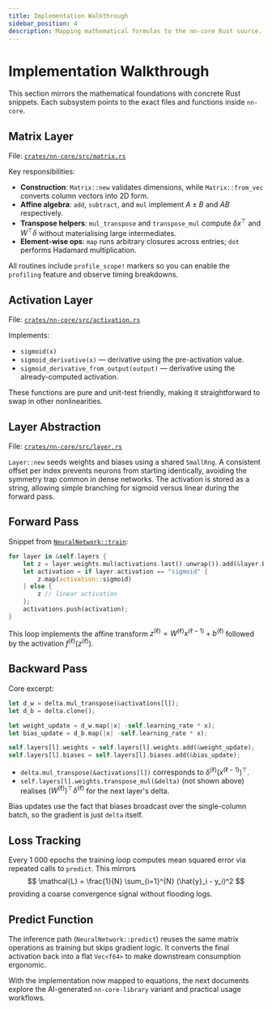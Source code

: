 ```yaml
---
title: Implementation Walkthrough
sidebar_position: 4
description: Mapping mathematical formulas to the nn-core Rust source.
---
```


# Implementation Walkthrough

This section mirrors the mathematical foundations with concrete Rust snippets. Each subsystem points to the exact files and functions inside `nn-core`.

## Matrix Layer

File: [`crates/nn-core/src/matrix.rs`](https://github.com/KyleDerZweite/neural-network-from-scratch/blob/master/crates/nn-core/src/matrix.rs)

Key responsibilities:

- **Construction**: `Matrix::new` validates dimensions, while `Matrix::from_vec` converts column vectors into 2D form.
- **Affine algebra**: `add`, `subtract`, and `mul` implement $A \pm B$ and $AB$ respectively.
- **Transpose helpers**: `mul_transpose` and `transpose_mul` compute $\delta x^{\top}$ and $W^{\top} \delta$ without materialising large intermediates.
- **Element-wise ops**: `map` runs arbitrary closures across entries; `dot` performs Hadamard multiplication.

All routines include `profile_scope!` markers so you can enable the `profiling` feature and observe timing breakdowns.

## Activation Layer

File: [`crates/nn-core/src/activation.rs`](https://github.com/KyleDerZweite/neural-network-from-scratch/blob/master/crates/nn-core/src/activation.rs)

Implements:

- `sigmoid(x)`
- `sigmoid_derivative(x)` — derivative using the pre-activation value.
- `sigmoid_derivative_from_output(output)` — derivative using the already-computed activation.

These functions are pure and unit-test friendly, making it straightforward to swap in other nonlinearities.

## Layer Abstraction

File: [`crates/nn-core/src/layer.rs`](https://github.com/KyleDerZweite/neural-network-from-scratch/blob/master/crates/nn-core/src/layer.rs)

`Layer::new` seeds weights and biases using a shared `SmallRng`. A consistent offset per index prevents neurons from starting identically, avoiding the symmetry trap common in dense networks. The activation is stored as a string, allowing simple branching for sigmoid versus linear during the forward pass.

## Forward Pass

Snippet from [`NeuralNetwork::train`](https://github.com/KyleDerZweite/neural-network-from-scratch/blob/master/crates/nn-core/src/network.rs#L37):

```rust
for layer in &self.layers {
    let z = layer.weights.mul(activations.last().unwrap()).add(&layer.biases);
    let activation = if layer.activation == "sigmoid" {
        z.map(activation::sigmoid)
    } else {
        z // linear activation
    };
    activations.push(activation);
}
```

This loop implements the affine transform $z^{(\ell)} = W^{(\ell)} x^{(\ell-1)} + b^{(\ell)}$ followed by the activation $f^{(\ell)}(z^{(\ell)})$.

## Backward Pass

Core excerpt:

```rust
let d_w = delta.mul_transpose(&activations[l]);
let d_b = delta.clone();

let weight_update = d_w.map(|x| -self.learning_rate * x);
let bias_update = d_b.map(|x| -self.learning_rate * x);

self.layers[l].weights = self.layers[l].weights.add(&weight_update);
self.layers[l].biases = self.layers[l].biases.add(&bias_update);
```

- `delta.mul_transpose(&activations[l])` corresponds to $\delta^{(\ell)} (x^{(\ell-1)})^{\top}$.
- `self.layers[l].weights.transpose_mul(&delta)` (not shown above) realises $\left(W^{(\ell)}\right)^{\top}\!\delta^{(\ell)}$ for the next layer's delta.

Bias updates use the fact that biases broadcast over the single-column batch, so the gradient is just `delta` itself.

## Loss Tracking

Every 1 000 epochs the training loop computes mean squared error via repeated calls to `predict`. This mirrors
$$
\mathcal{L} = \frac{1}{N} \sum_{i=1}^{N} (\hat{y}_i - y_i)^2
$$
providing a coarse convergence signal without flooding logs.

## Predict Function

The inference path (`NeuralNetwork::predict`) reuses the same matrix operations as training but skips gradient logic. It converts the final activation back into a flat `Vec<f64>` to make downstream consumption ergonomic.

With the implementation now mapped to equations, the next documents explore the AI-generated `nn-core-library` variant and practical usage workflows.
